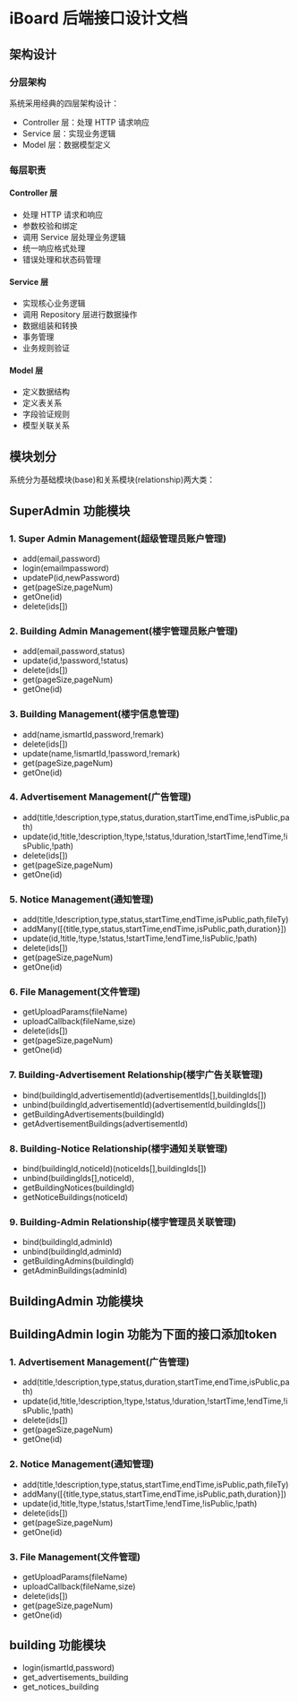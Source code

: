 # iBoard 后端接口设计文档
## 架构设计
### 分层架构
系统采用经典的四层架构设计：
- Controller 层：处理 HTTP 请求响应
- Service 层：实现业务逻辑
- Model 层：数据模型定义
### 每层职责
#### Controller 层
- 处理 HTTP 请求和响应
- 参数校验和绑定
- 调用 Service 层处理业务逻辑
- 统一响应格式处理
- 错误处理和状态码管理
#### Service 层
- 实现核心业务逻辑
- 调用 Repository 层进行数据操作
- 数据组装和转换
- 事务管理
- 业务规则验证
#### Model 层
- 定义数据结构
- 定义表关系
- 字段验证规则
- 模型关联关系
## 模块划分
系统分为基础模块(base)和关系模块(relationship)两大类：

## SuperAdmin 功能模块
### 1. Super Admin Management(超级管理员账户管理)
  - add(email,password)
  - login(emailmpassword)
  - updateP(id,newPassword)
  - get(pageSize,pageNum)
  - getOne(id)
  - delete(ids[])
### 2. Building Admin Management(楼宇管理员账户管理)
  - add(email,password,status)
  - update(id,!password,!status)
  - delete(ids[])
  - get(pageSize,pageNum)
  - getOne(id)
### 3. Building Management(楼宇信息管理)
  - add(name,ismartId,password,!remark)
  - delete(ids[])
  - update(name,!ismartId,!password,!remark)
  - get(pageSize,pageNum)
  - getOne(id)
### 4. Advertisement Management(广告管理)
  - add(title,!description,type,status,duration,startTime,endTime,isPublic,path)
  - update(id,!title,!description,!type,!status,!duration,!startTime,!endTime,!isPublic,!path)
  - delete(ids[])
  - get(pageSize,pageNum)
  - getOne(id)
### 5. Notice Management(通知管理)
  - add(title,!description,type,status,startTime,endTime,isPublic,path,fileTy)
  - addMany([{title,type,status,startTime,endTime,isPublic,path,duration}])
  - update(id,!title,!type,!status,!startTime,!endTime,!isPublic,!path)
  - delete(ids[])
  - get(pageSize,pageNum)
  - getOne(id)
### 6. File Management(文件管理)
  - getUploadParams(fileName)
  - uploadCallback(fileName,size)
  - delete(ids[])
  - get(pageSize,pageNum)
  - getOne(id)
### 7. Building-Advertisement Relationship(楼宇广告关联管理)
  - bind(buildingId,advertisementId)(advertisementIds[],buildingIds[])
  - unbind(buildingId,advertisementId)(advertisementId,buildingIds[])
  - getBuildingAdvertisements(buildingId)
  - getAdvertisementBuildings(advertisementId)
### 8. Building-Notice Relationship(楼宇通知关联管理)
  - bind(buildingId,noticeId)(noticeIds[],buildingIds[])
  - unbind(buildingIds[],noticeId),
  - getBuildingNotices(buildingId)  
  - getNoticeBuildings(noticeId)
### 9. Building-Admin Relationship(楼宇管理员关联管理)
  - bind(buildingId,adminId)
  - unbind(buildingId,adminId)
  - getBuildingAdmins(buildingId)
  - getAdminBuildings(adminId)


## BuildingAdmin 功能模块
## BuildingAdmin login 功能为下面的接口添加token
### 1. Advertisement Management(广告管理)
  - add(title,!description,type,status,duration,startTime,endTime,isPublic,path)
  - update(id,!title,!description,!type,!status,!duration,!startTime,!endTime,!isPublic,!path)
  - delete(ids[])
  - get(pageSize,pageNum)
  - getOne(id)
### 2. Notice Management(通知管理)
  - add(title,!description,type,status,startTime,endTime,isPublic,path,fileTy)
  - addMany([{title,type,status,startTime,endTime,isPublic,path,duration}])
  - update(id,!title,!type,!status,!startTime,!endTime,!isPublic,!path)
  - delete(ids[])
  - get(pageSize,pageNum)
  - getOne(id)
### 3. File Management(文件管理)
  - getUploadParams(fileName)
  - uploadCallback(fileName,size)
  - delete(ids[])
  - get(pageSize,pageNum)
  - getOne(id)

## building 功能模块
  - login(ismartId,password)
  - get_advertisements_building
  - get_notices_building 
